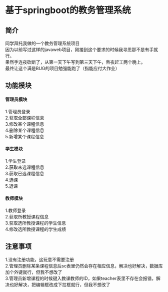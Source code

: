 # 基于springboot的教务管理系统
## 简介
同学拜托我做的一个教务管理系统项目  
因为以前写过这样的javaweb项目，刚接到这个要求的时候我寻思那不是有手就行。  
果然手连夜砍断了，从第一天下午写到第三天下午，熬夜赶工两个晚上。  
最终让这个满是BUG的项目勉强能跑了（指能应付大作业）  

## 功能模块
#### 管理员模块
1.管理员登录  
2.获取全部课程信息  
3.修改某个课程信息  
4.删除某个课程信息  
5.新增某个课程信息  
#### 学生模块
1.学生登录  
2.获取未选课程信息  
3.获取已选课程信息  
4.选课  
5.退课  
#### 教师模块
1.教师登录  
2.获取所教授课程信息  
3.获取选所教授课程的学生信息  
4.修改选所教授课程的学生成绩  

## 注意事项
1.没有注册功能，这玩意不需要注册  
2.管理员删除某条课程信息后sc表里仍然会存在相应信息，解决也好解决，数据库加个外键就行，但我不想改了  
3.管理员新增课程的时候键入教课教师的ID，如果teacher表里不存在会报错，解决也好解决，把编辑框改成下拉框就行，但我不想改了
